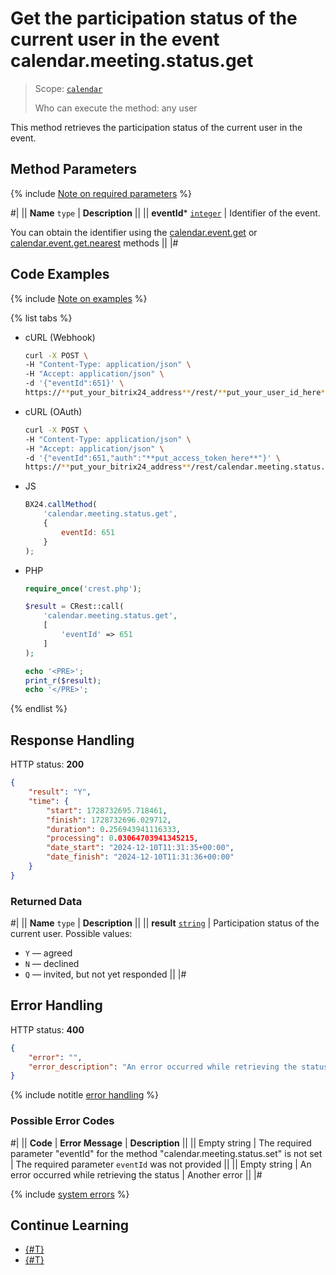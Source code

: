 # Get the participation status of the current user in the event calendar.meeting.status.get

> Scope: [`calendar`](../../scopes/permissions.md)
>
> Who can execute the method: any user

This method retrieves the participation status of the current user in the event.

## Method Parameters

{% include [Note on required parameters](../../../_includes/required.md) %}

#|
|| **Name**
`type` | **Description** ||
|| **eventId***
[`integer`](../../data-types.md) | Identifier of the event.

You can obtain the identifier using the [calendar.event.get](./calendar-event-get.md) or [calendar.event.get.nearest](./calendar-event-get-nearest.md) methods ||
|#

## Code Examples

{% include [Note on examples](../../../_includes/examples.md) %}

{% list tabs %}

- cURL (Webhook)

    ```bash
    curl -X POST \
    -H "Content-Type: application/json" \
    -H "Accept: application/json" \
    -d '{"eventId":651}' \
    https://**put_your_bitrix24_address**/rest/**put_your_user_id_here**/**put_your_webhook_here**/calendar.meeting.status.get
    ```

- cURL (OAuth)

    ```bash
    curl -X POST \
    -H "Content-Type: application/json" \
    -H "Accept: application/json" \
    -d '{"eventId":651,"auth":"**put_access_token_here**"}' \
    https://**put_your_bitrix24_address**/rest/calendar.meeting.status.get
    ```

- JS

    ```js
    BX24.callMethod(
        'calendar.meeting.status.get',
        {
            eventId: 651
        }
    );
    ```

- PHP

    ```php
    require_once('crest.php');

    $result = CRest::call(
        'calendar.meeting.status.get',
        [
            'eventId' => 651
        ]
    );

    echo '<PRE>';
    print_r($result);
    echo '</PRE>';
    ```

{% endlist %}

## Response Handling

HTTP status: **200**

```json
{
    "result": "Y",
    "time": {
        "start": 1728732695.718461,
        "finish": 1728732696.029712,
        "duration": 0.256943941116333,
        "processing": 0.03064703941345215,
        "date_start": "2024-12-10T11:31:35+00:00",
        "date_finish": "2024-12-10T11:31:36+00:00"
    }
}
```

### Returned Data

#|
|| **Name**
`type` | **Description** ||
|| **result**
[`string`](../../data-types.md) | Participation status of the current user. Possible values:
- `Y` — agreed
- `N` — declined
- `Q` — invited, but not yet responded
 ||
|#

## Error Handling

HTTP status: **400**

```json
{
    "error": "",
    "error_description": "An error occurred while retrieving the status"
}
```

{% include notitle [error handling](../../../_includes/error-info.md) %}

### Possible Error Codes

#|
|| **Code** | **Error Message** | **Description** ||
|| Empty string | The required parameter "eventId" for the method "calendar.meeting.status.set" is not set | The required parameter `eventId` was not provided ||
|| Empty string | An error occurred while retrieving the status | Another error ||
|#

{% include [system errors](../../../_includes/system-errors.md) %}

## Continue Learning 

- [{#T}](./index.md)
- [{#T}](./calendar-meeting-status-set.md)